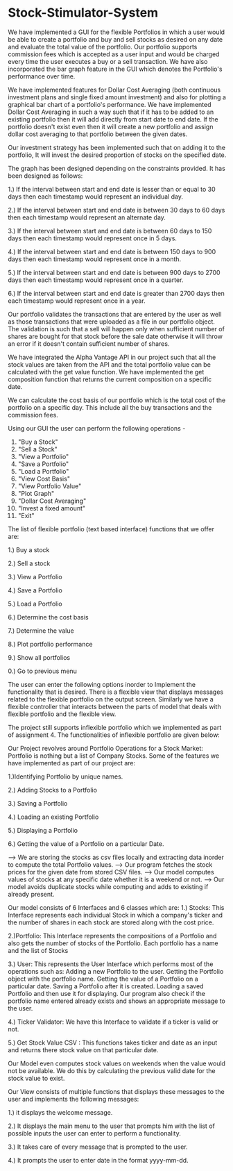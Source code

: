 # Stock-Stimulator-System


We have implemented a GUI for the flexible Portfolios in which a user would be able to create a portfolio and buy and sell stocks as desired on any date and evaluate the total value of the portfolio. Our portfolio supports commission fees which is accepted as a user input and would be charged every time the user executes a buy or a sell transaction. We have also incorporated the bar graph feature in the GUI which denotes the Portfolio's performance over time.

We have implemented features for Dollar Cost Averaging (both continuous investment plans and single fixed amount investment) and also for plotting a graphical bar chart of a portfolio's performance.
We have implemented Dollar Cost Averaging in such a way such that if it has to be added to an existing portfolio then it will add directly from start date to end date. If the portfolio doesn't exist even then it will create a new portfolio and assign dollar cost averaging to that portfolio between the given dates.

Our investment strategy has been implemented such that on adding it to the portfolio, It will invest the desired proportion of stocks on the specified date.

The graph has been designed depending on the constraints provided. It has been designed as follows:

1.) If the interval between start and end date is lesser than or equal to 30 days then each timestamp would represent an individual day.

2.) If the interval between start and end date is between 30 days to 60 days then each timestamp would represent an alternate day.

3.) If the interval between start and end date is between 60 days to 150 days then each timestamp would represent once in 5 days.

4.) If the interval between start and end date is between 150 days to 900 days then each timestamp would represent once in a month.

5.) If the interval between start and end date is between 900 days to 2700 days then each timestamp would represent once in a quarter.

6.) If the interval between start and end date is greater than 2700 days then each timestamp would represent once in a year.

Our portfolio validates the transactions that are entered by the user as well as those transactions that were uploaded as a file in our portfolio object. The validation is such that a sell will happen only when sufficient number of shares are bought for that stock before the sale date otherwise it will throw an error if it doesn't contain sufficient number of shares.

We have integrated the Alpha Vantage API in our project such that all the stock values are taken from the API and the total portfolio value can be calculated with the get value function.
We have implemented the get composition function that returns the current composition on a specific date.

We can calculate the cost basis of our portfolio which is the total cost of the portfolio on a specific day. This include all the buy transactions and the commission fees.

Using our GUI the user can perform the following operations -
1.  "Buy a Stock"
2.  "Sell a Stock"
3.  "View a Portfolio"
4.  "Save a Portfolio"
5.  "Load a Portfolio"
6.  "View Cost Basis"
7.  "View Portfolio Value"
8.  "Plot Graph"
9.  "Dollar Cost Averaging"
10. "Invest a fixed amount"
11. "Exit"

The list of flexible portfolio (text based interface) functions that we offer are:

1.)  Buy a stock

2.)  Sell a stock

3.)  View a Portfolio

4.)  Save a Portfolio

5.)  Load a Portfolio

6.)  Determine the cost basis

7.)  Determine the value

8.)  Plot portfolio performance

9.)  Show all portfolios

0.)  Go to previous menu

The user can enter the following options inorder to Implement the functionality that is desired.
There is a flexible view that displays messages related to the flexible portfolio on the output screen. 
Similarly we have a flexible controller that interacts between the parts of model that deals with flexible portfolio and the flexible view.

The project still supports inflexible portfolio which we implemented as part of assignment 4. The functionalities of inflexible portfolio are given below:

Our Project revolves around Portfolio Operations for a Stock Market: Portfolio is nothing but a list of Company Stocks. Some of the features we have implemented as part of our project are:

1.)Identifying Portfolio by unique names.

2.) Adding Stocks to a Portfolio

3.) Saving a Portfolio

4.) Loading an existing Portfolio

5.) Displaying a Portfolio

6.) Getting the value of a Portfolio on a particular Date.

--> We are storing the stocks as csv files locally and extracting data inorder to compute the total Portfolio values. --> Our program fetches the stock prices for the given date from stored CSV files. --> Our model computes values of stocks at any specific date whether it is a weekend or not. --> Our model avoids duplicate stocks while computing and adds to existing if already present.

Our model consists of 6 Interfaces and 6 classes which are: 
1.) Stocks: This Interface represents each individual Stock in which a company's ticker and the number of shares in each stock are stored along with the cost price.

2.)Portfolio: This Interface represents the compositions of a Portfolio and also gets the number of stocks of the Portfolio. Each portfolio has a name and the list of Stocks

3.) User: This represents the User Interface which performs most of the operations such as: Adding a new Portfolio to the user. Getting the Portfolio object with the portfolio name. Getting the value of a Portfolio on a particular date. Saving a Portfolio after it is created. Loading a saved Portfolio and then use it for displaying. Our program also check if the portfolio name entered already exists and shows an appropriate message to the user.

4.) Ticker Validator: We have this Interface to validate if a ticker is valid or not.

5.) Get Stock Value CSV : This functions takes ticker and date as an input and returns there stock value on that particular date.

Our Model even computes stock values on weekends when the value would not be available. We do this by calculating the previous valid date for the stock value to exist.

Our View consists of multiple functions that displays these messages to the user and implements the following messages:

1.) it displays the welcome message.

2.) It displays the main menu to the user that prompts him with the list of possible inputs the user can enter to perform a functionality.

3.) It takes care of every message that is prompted to the user.

4.) It prompts the user to enter date in the format yyyy-mm-dd.
